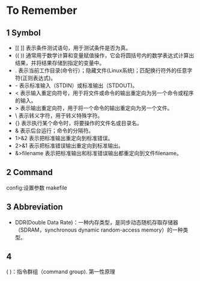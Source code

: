 # To Remember
## 1 Symbol

* [[ ]] 表示条件测试语句，用于测试条件是否为真。
* (( )) 通常用于数学计算和变量赋值操作，它会将圆括号内的数学表达式计算出结果，并将结果存储到指定的变量中。
* . 表示当前工作目录(命令行）；隐藏文件(Linux系统)；匹配换行符外的任意字符(正则表达式)。
* \- 表示标准输入（STDIN）或标准输出（STDOUT)。
* < 表示输入重定向符号，用于将文件或命令的输出重定向为另一个命令或程序的输入。
* \> 表示输出重定向符，用于将一个命令的输出重定向为另一个文件。
* \\ 表示转义字符，用于转义特殊字符。
* {} 表示执行某个命令时，将要操作的文件名或目录名。
* & 表示后台运行；命令的分隔符。
* 1>&2 表示把标准输出重定向到标准错误。
* 2>&1 表示把标准错误输出重定向到标准输出。
* &>filename 表示把标准输出和标准错误输出都重定向到文件filename。

## 2 Command

config:设置参数
makefile


## 3 Abbreviation
* DDR(Double Data Rate)：一种内存类型，是同步动态随机存取存储器（SDRAM，synchronous dynamic random-access memory）的一种类型。      


## 4





( )：指令群组（command group).
第一性原理